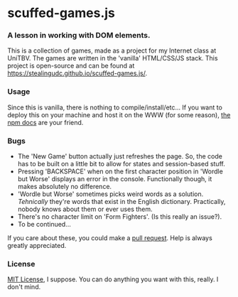 # scuffed-games.js

### A lesson in working with DOM elements.

This is a collection of games, made as a project for my Internet class at UniTBV.
The games are written in the 'vanilla' HTML/CSS/JS stack. This project is open-source and can be found at https://stealingudc.github.io/scuffed-games.js/.

### Usage

Since this is vanilla, there is nothing to compile/install/etc... If you want to deploy this on your machine and host it on the WWW (for some reason), [the npm docs](https://docs.npmjs.com/cli/v10/commands/npm-init) are your friend.

### Bugs

- The 'New Game' button actually just refreshes the page. So, the code has to be built on a little bit to allow for states and session-based stuff.
- Pressing 'BACKSPACE' when on the first character position in 'Wordle but Worse' displays an error in the console. Functionally though, it makes absolutely no difference.
- 'Wordle but Worse' sometimes picks weird words as a solution. *Tehnically* they're words that exist in the English dictionary. Practically, nobody knows about them or ever uses them.
- There's no character limit on 'Form Fighters'. (Is this really an issue?).
- To be continued...

If you care about these, you could make a [pull request](https://github.com/stealingudc/scuffed-games.js/pulls). Help is always greatly appreciated.

### License

[MIT License](https://choosealicense.com/licenses/mit/#suggest-this-license), I suppose. You can do anything you want with this, really. I don't mind.
